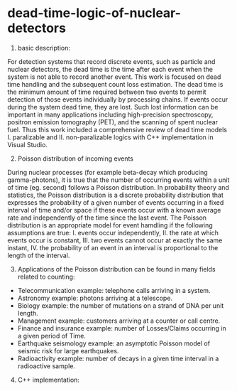 # dead-time-logic-of-nuclear-detectors
 1. basic description:
 
 For detection systems that record discrete events, such as particle and nuclear detectors, the dead time is the time after each
 event when the system is not able to record another event. This work is focused on dead time handling and the subsequent count loss
 estimation. The dead time is the minimum amount of time required between two events to permit detection of those events individually
 by processing chains. If events occur during the system dead time, they are lost. Such lost information can be important in many
 applications including high-precision spectroscopy, positron emission tomography (PET), and the scanning of spent nuclear fuel.
 Thus this work included a comprehensive review of dead time models I. paralizable and II. non-paralizable logics with C++
 implementation in Visual Studio.

 2. Poisson distribution of incoming events
 
 During nuclear processes (for example beta-decay which producing gamma-photons), it is true that the number of occurring events
 within a unit of time (eg. second) follows a Poisson distribution. In probability theory and statistics, the Poisson distribution
 is a discrete probability distribution that expresses the probability of a given number of events occurring in a fixed interval
 of time and/or space if these events occur with a known average rate and independently of the time since the last event. The
 Poisson distribution is an appropriate model for event hamdling if the following assumptions are true: I. events occur independently,
 II. the rate at which events occur is constant, III. two events cannot occur at exactly the same instant, IV. the probability of an event in an interval is proportional to the length of the interval.

3.  Applications of the Poisson distribution can be found in many fields related to counting:

 - Telecommunication example: telephone calls arriving in a system.
 - Astronomy example: photons arriving at a telescope.
 - Biology example: the number of mutations on a strand of DNA per unit length.
 - Management example: customers arriving at a counter or call centre.
 - Finance and insurance example: number of Losses/Claims occurring in a given period of Time.
 - Earthquake seismology example: an asymptotic Poisson model of seismic risk for large earthquakes. 
 - Radioactivity example: number of decays in a given time interval in a radioactive sample.

4. C++ implementation:
